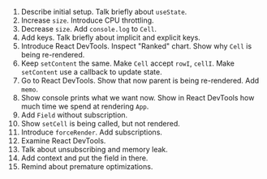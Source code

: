 1. Describe initial setup. Talk briefly about `useState`.
1. Increase `size`. Introduce CPU throttling.
1. Decrease `size`. Add `console.log` to `Cell`.
1. Add keys. Talk briefly about implicit and explicit keys.
1. Introduce React DevTools. Inspect "Ranked" chart. Show why `Cell` is being re-rendered.
1. Keep `setContent` the same. Make `Cell` accept `rowI`, `cellI`. Make `setContent` use a callback to update state.
1. Go to React DevTools. Show that now parent is being re-rendered. Add `memo`.
1. Show console prints what we want now. Show in React DevTools how much time we spend at rendering `App`.
1. Add `Field` without subscription.
1. Show `setCell` is being called, but not rendered.
1. Introduce `forceRender`. Add subscriptions.
1. Examine React DevTools.
1. Talk about unsubscribing and memory leak.
1. Add context and put the field in there.
1. Remind about premature optimizations.
